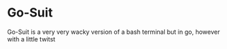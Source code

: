 # Go-Suit
Go-Suit is a very very wacky version of a bash terminal but in go, however with a little twitst
